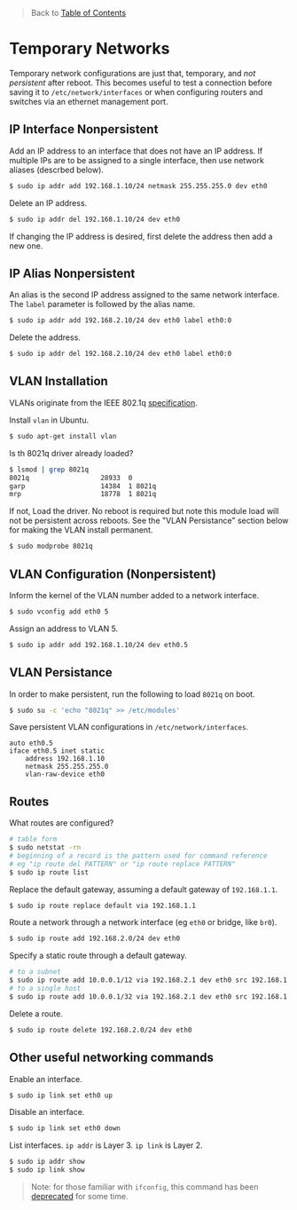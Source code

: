 > Back to [Table of Contents](https://github.com/jpfluger/examples)

# Temporary Networks

Temporary network configurations are just that, temporary, and *not persistent* after reboot. This becomes useful to test a connection before saving it to `/etc/network/interfaces` or when configuring routers and switches via an ethernet management port.

## IP Interface Nonpersistent

Add an IP address to an interface that does not have an IP address. If multiple IPs are to be assigned to a single interface, then use network aliases (descrbed below).

```bash
$ sudo ip addr add 192.168.1.10/24 netmask 255.255.255.0 dev eth0
```

Delete an IP address.

```bash
$ sudo ip addr del 192.168.1.10/24 dev eth0
```

If changing the IP address is desired, first delete the address then add a new one.

## IP Alias Nonpersistent

An alias is the second IP address assigned to the same network interface. The `label` parameter is followed by the alias name.

```bash
$ sudo ip addr add 192.168.2.10/24 dev eth0 label eth0:0
```

Delete the address.

```bash
$ sudo ip addr del 192.168.2.10/24 dev eth0 label eth0:0
```

## VLAN Installation

VLANs originate from the IEEE 802.1q [specification](http://www.ieee802.org/1/pages/802.1Q.html). 

Install `vlan` in Ubuntu.

```bash
$ sudo apt-get install vlan
```

Is th 8021q driver already loaded?

```bash
$ lsmod | grep 8021q
8021q                  28933  0 
garp                   14384  1 8021q
mrp                    18778  1 8021q
```

If not, Load the driver. No reboot is required but note this module load will not be persistent across reboots. See the "VLAN Persistance" section below for making the VLAN install permanent.

```bash
$ sudo modprobe 8021q
```

## VLAN Configuration (Nonpersistent)

Inform the kernel of the VLAN number added to a network interface.

```bash
$ sudo vconfig add eth0 5
```

Assign an address to VLAN 5.

```bash
$ sudo ip addr add 192.168.1.10/24 dev eth0.5
```

## VLAN Persistance

In order to make persistent, run the following to load `8021q` on boot.

```bash
$ sudo su -c 'echo "8021q" >> /etc/modules'
```

Save persistent VLAN configurations in `/etc/network/interfaces`.

```
auto eth0.5
iface eth0.5 inet static
    address 192.168.1.10
    netmask 255.255.255.0
    vlan-raw-device eth0
```

## Routes

What routes are configured?

```bash
# table form
$ sudo netstat -rn
# beginning of a record is the pattern used for command reference
# eg "ip route del PATTERN" or "ip route replace PATTERN"
$ sudo ip route list
```

Replace the default gateway, assuming a default gateway of `192.168.1.1`.

```bash
$ sudo ip route replace default via 192.168.1.1
```

Route a network through a network interface (eg `eth0` or bridge, like `br0`).

```bash
$ sudo ip route add 192.168.2.0/24 dev eth0
```

Specify a static route through a default gateway.

```bash
# to a subnet
$ sudo ip route add 10.0.0.1/12 via 192.168.2.1 dev eth0 src 192.168.1.10
# to a single host
$ sudo ip route add 10.0.0.1/32 via 192.168.2.1 dev eth0 src 192.168.1.10
```

Delete a route.

```bash
$ sudo ip route delete 192.168.2.0/24 dev eth0
```

## Other useful networking commands

Enable an interface.

```bash
$ sudo ip link set eth0 up
```

Disable an interface.

```bash
$ sudo ip link set eth0 down
```

List interfaces. `ip addr` is Layer 3. `ip link` is Layer 2.

```bash
$ sudo ip addr show
$ sudo ip link show
```

> Note: for those familiar with `ifconfig`, this command has been [deprecated](http://serverfault.com/questions/458628/should-i-quit-using-ifconfig) for some time. 

